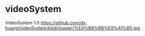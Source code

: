 # videoSystem
VideoSystem 1.0
https://github.com/dx-huang/videoSystem/blob/master/%E4%B8%BB%E9%A1%B5.jpg
